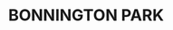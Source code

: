 ---
lastmod: '2025-04-06T06:05:20+00:00'
latitude: -32.3438
layout: suburb
longitude: 151.522527
postcode: '2311'
state: NSW
title: BONNINGTON PARK
url: /nsw/bonnington-park/
---